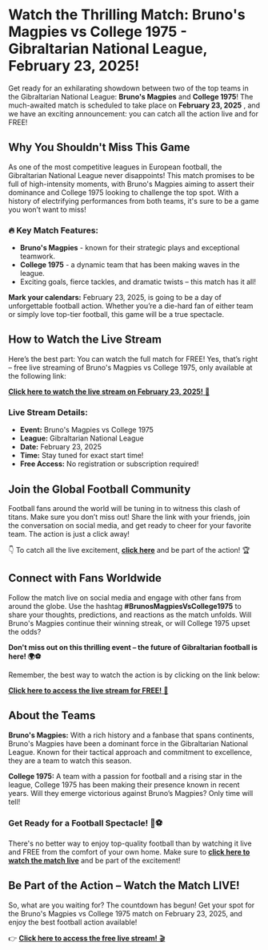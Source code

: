 # Watch the Thrilling Match: Bruno's Magpies vs College 1975 - Gibraltarian National League, February 23, 2025!

Get ready for an exhilarating showdown between two of the top teams in the Gibraltarian National League: **Bruno's Magpies** and **College 1975**! The much-awaited match is scheduled to take place on **February 23, 2025** , and we have an exciting announcement: you can catch all the action live and for FREE!

## Why You Shouldn't Miss This Game

As one of the most competitive leagues in European football, the Gibraltarian National League never disappoints! This match promises to be full of high-intensity moments, with Bruno's Magpies aiming to assert their dominance and College 1975 looking to challenge the top spot. With a history of electrifying performances from both teams, it's sure to be a game you won’t want to miss!

### 🔥 Key Match Features:

- **Bruno's Magpies** - known for their strategic plays and exceptional teamwork.
- **College 1975** - a dynamic team that has been making waves in the league.
- Exciting goals, fierce tackles, and dramatic twists – this match has it all!

**Mark your calendars:** February 23, 2025, is going to be a day of unforgettable football action. Whether you’re a die-hard fan of either team or simply love top-tier football, this game will be a true spectacle.

## How to Watch the Live Stream

Here’s the best part: You can watch the full match for FREE! Yes, that’s right – free live streaming of Bruno's Magpies vs College 1975, only available at the following link:

[**Click here to watch the live stream on February 23, 2025!** 🎥](https://tinyurl.com/livestreamfreeo?st=Bruno-%27s+Magpies+vs+College+1975&si=gh)

### Live Stream Details:

- **Event:** Bruno's Magpies vs College 1975
- **League:** Gibraltarian National League
- **Date:** February 23, 2025
- **Time:** Stay tuned for exact start time!
- **Free Access:** No registration or subscription required!

## Join the Global Football Community

Football fans around the world will be tuning in to witness this clash of titans. Make sure you don’t miss out! Share the link with your friends, join the conversation on social media, and get ready to cheer for your favorite team. The action is just a click away!

👇 To catch all the live excitement, [**click here**](https://tinyurl.com/livestreamfreeo?st=Bruno-%27s+Magpies+vs+College+1975&si=gh) and be part of the action! 🏆

## Connect with Fans Worldwide

Follow the match live on social media and engage with other fans from around the globe. Use the hashtag **#BrunosMagpiesVsCollege1975** to share your thoughts, predictions, and reactions as the match unfolds. Will Bruno's Magpies continue their winning streak, or will College 1975 upset the odds?

**Don't miss out on this thrilling event – the future of Gibraltarian football is here! 🌍⚽**

Remember, the best way to watch the action is by clicking on the link below:

[**Click here to access the live stream for FREE!** 🎉](https://tinyurl.com/livestreamfreeo?st=Bruno-%27s+Magpies+vs+College+1975&si=gh)

## About the Teams

**Bruno's Magpies:** With a rich history and a fanbase that spans continents, Bruno's Magpies have been a dominant force in the Gibraltarian National League. Known for their tactical approach and commitment to excellence, they are a team to watch this season.

**College 1975:** A team with a passion for football and a rising star in the league, College 1975 has been making their presence known in recent years. Will they emerge victorious against Bruno’s Magpies? Only time will tell!

### Get Ready for a Football Spectacle! 🏅⚽

There's no better way to enjoy top-quality football than by watching it live and FREE from the comfort of your own home. Make sure to [**click here to watch the match live**](https://tinyurl.com/livestreamfreeo?st=Bruno-%27s+Magpies+vs+College+1975&si=gh) and be part of the excitement!

## Be Part of the Action – Watch the Match LIVE!

So, what are you waiting for? The countdown has begun! Get your spot for the Bruno's Magpies vs College 1975 match on February 23, 2025, and enjoy the best football action available!

👉 [**Click here to access the free live stream!** 🎬](https://tinyurl.com/livestreamfreeo?st=Bruno-%27s+Magpies+vs+College+1975&si=gh)
